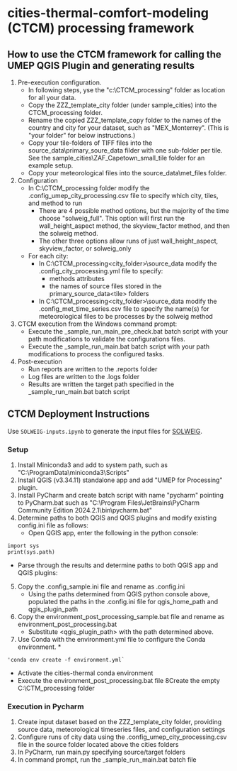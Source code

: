 # cities-thermal-comfort-modeling (CTCM) processing framework

## How to use the CTCM framework for calling the UMEP QGIS Plugin and generating results
1. Pre-execution configuration.
   * In following steps, yse the "c:\CTCM_processing" folder as location for all your data. 
   * Copy the ZZZ_template_city folder (under sample_cities) into the CTCM_processing folder.
   * Rename the copied ZZZ_template_copy folder to the names of the country and city for your dataset, such as "MEX_Monterrey". (This is "your folder" for below instructions.)
   * Copy your tile-folders of TIFF files into the source_data\primary_soure_data filder with one sub-folder per tile. See the sample_cities\ZAF_Capetown_small_tile folder for an example setup.
   * Copy your meteorological files into the source_data\met_files folder.
1. Configuration
   * In C:\CTCM_processing folder modify the .config_umep_city_processing.csv file to specify which city, tiles, and method to run
     * There are 4 possible method options, but the majority of the time choose "solweig_full". This option will first run the wall_height_aspect method, the skyview_factor method, and then the solweig method.
     * The other three options allow runs of just wall_height_aspect, skyview_factor, or solweig_only
   * For each city:
     * In C:\CTCM_processing\<city_folder>\source_data modify the .config_city_processing.yml file to specify:
        * methods attributes
        * the names of source files stored in the primary_source_data\<tile> folders
     * In C:\CTCM_processing\<city_folder>\source_data modify the .config_met_time_series.csv file to specify the name(s) for meteorological files to be processes by the solweig method
1. CTCM execution from the Windows command prompt:
   * Execute the _sample_run_main_pre_check.bat batch script with your path modifications to validate the configurations files. 
   * Execute the _sample_run_main.bat batch script with your path modifications to process the configured tasks.
1. Post-execution
   * Run reports are written to the .reports folder 
   * Log files are written to the .logs folder
   * Results are written the target path specified in the _sample_run_main.bat batch script


## CTCM Deployment Instructions

Use `SOLWEIG-inputs.ipynb` to generate the input files for [SOLWEIG](https://umep-docs.readthedocs.io/projects/tutorial/en/latest/Tutorials/IntroductionToSolweig.html).

### Setup
1. Install Miniconda3 and add to system path, such as "C:\ProgramData\miniconda3\Scripts"
2. Install QGIS (v3.34.11) standalone app and add "UMEP for Processing" plugin.
3. Install PyCharm and create batch script with name "pycharm" pointing to PyCharm.bat such as "C:\Program Files\JetBrains\PyCharm Community Edition 2024.2.1\bin\pycharm.bat"
4. Determine paths to both QGIS and QGIS plugins and modify existing config.ini file as follows:
   * Open QGIS app, enter the following in the python console:
 ~~~
import sys
print(sys.path)
 ~~~
   * Parse through the results and determine paths to both QGIS app and QGIS plugins:
5. Copy the .config_sample.ini file and rename as .config.ini
   * Using the paths determined from QGIS python console above, populated the paths in the .config.ini file for qgis_home_path and qgis_plugin_path
6. Copy the environment_post_processing_sample.bat file and rename as environment_post_processing.bat
   * Substitute <qgis_plugin_path> with the path determined above.
7. Use Conda with the environment.yml file to configure the Conda environment.
   * 
~~~
'conda env create -f environment.yml`
~~~
   * Activate the cities-thermal conda environment
   * Execute the environment_post_processing.bat file
8Create the empty C:\CTM_processing folder

### Execution in Pycharm
1. Create input dataset based on the ZZZ_template_city folder, providing source data, meteorological timeseries files, and configuration settings
1. Configure runs of city data using the .config_umep_city_processing.csv file in the source folder located above the cities folders
1. In PyCharm, run main.py specifying source/target folders
1. In command prompt, run the _sample_run_main.bat batch file



